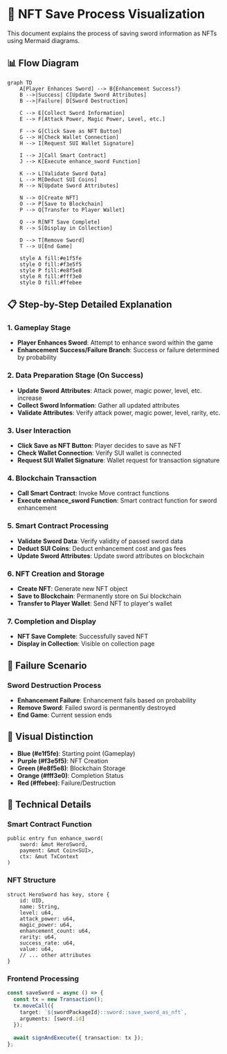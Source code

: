 # 🔄 NFT Save Process Visualization

This document explains the process of saving sword information as NFTs using Mermaid diagrams.

## 📊 Flow Diagram

```mermaid
graph TD
    A[Player Enhances Sword] --> B{Enhancement Success?}
    B -->|Success| C[Update Sword Attributes]
    B -->|Failure| D[Sword Destruction]
    
    C --> E[Collect Sword Information]
    E --> F[Attack Power, Magic Power, Level, etc.]
    
    F --> G[Click Save as NFT Button]
    G --> H[Check Wallet Connection]
    H --> I[Request SUI Wallet Signature]
    
    I --> J[Call Smart Contract]
    J --> K[Execute enhance_sword Function]
    
    K --> L[Validate Sword Data]
    L --> M[Deduct SUI Coins]
    M --> N[Update Sword Attributes]
    
    N --> O[Create NFT]
    O --> P[Save to Blockchain]
    P --> Q[Transfer to Player Wallet]
    
    Q --> R[NFT Save Complete]
    R --> S[Display in Collection]
    
    D --> T[Remove Sword]
    T --> U[End Game]
    
    style A fill:#e1f5fe
    style O fill:#f3e5f5
    style P fill:#e8f5e8
    style R fill:#fff3e0
    style D fill:#ffebee
```

## 📋 Step-by-Step Detailed Explanation

### 1. Gameplay Stage
- **Player Enhances Sword**: Attempt to enhance sword within the game
- **Enhancement Success/Failure Branch**: Success or failure determined by probability

### 2. Data Preparation Stage (On Success)
- **Update Sword Attributes**: Attack power, magic power, level, etc. increase
- **Collect Sword Information**: Gather all updated attributes
- **Validate Attributes**: Verify attack power, magic power, level, rarity, etc.

### 3. User Interaction
- **Click Save as NFT Button**: Player decides to save as NFT
- **Check Wallet Connection**: Verify SUI wallet is connected
- **Request SUI Wallet Signature**: Wallet request for transaction signature

### 4. Blockchain Transaction
- **Call Smart Contract**: Invoke Move contract functions
- **Execute enhance_sword Function**: Smart contract function for sword enhancement

### 5. Smart Contract Processing
- **Validate Sword Data**: Verify validity of passed sword data
- **Deduct SUI Coins**: Deduct enhancement cost and gas fees
- **Update Sword Attributes**: Update sword attributes on blockchain

### 6. NFT Creation and Storage
- **Create NFT**: Generate new NFT object
- **Save to Blockchain**: Permanently store on Sui blockchain
- **Transfer to Player Wallet**: Send NFT to player's wallet

### 7. Completion and Display
- **NFT Save Complete**: Successfully saved NFT
- **Display in Collection**: Visible on collection page

## 🔴 Failure Scenario

### Sword Destruction Process
- **Enhancement Failure**: Enhancement fails based on probability
- **Remove Sword**: Failed sword is permanently destroyed
- **End Game**: Current session ends

## 🎨 Visual Distinction

- **Blue (#e1f5fe)**: Starting point (Gameplay)
- **Purple (#f3e5f5)**: NFT Creation
- **Green (#e8f5e8)**: Blockchain Storage
- **Orange (#fff3e0)**: Completion Status
- **Red (#ffebee)**: Failure/Destruction

## 🔧 Technical Details

### Smart Contract Function
```move
public entry fun enhance_sword(
    sword: &mut HeroSword, 
    payment: &mut Coin<SUI>, 
    ctx: &mut TxContext
)
```

### NFT Structure
```move
struct HeroSword has key, store {
    id: UID,
    name: String,
    level: u64,
    attack_power: u64,
    magic_power: u64,
    enhancement_count: u64,
    rarity: u64,
    success_rate: u64,
    value: u64,
    // ... other attributes
}
```

### Frontend Processing
```typescript
const saveSword = async () => {
  const tx = new Transaction();
  tx.moveCall({
    target: `${swordPackageId}::sword::save_sword_as_nft`,
    arguments: [sword.id]
  });
  
  await signAndExecute({ transaction: tx });
};
```
